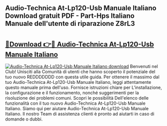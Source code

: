 ## Audio-Technica At-Lp120-Usb Manuale Italiano Download gratuit PDF - Part-Hps Italiano Manuale dell'utente di riparazione Z8rL3

# <h2><a href="http://dfbjxwn.blite.top/?on=Audio-Technica+At-Lp120-Usb+Manuale+Italiano">🔗Download 👉🔴 Audio-Technica At-Lp120-Usb Manuale Italiano</a></h2>

[![Audio-Technica At-Lp120-Usb Manuale Italiano download](https://i.imgur.com/lujVjoI.png)](http://dfbjxwn.blite.top/?on=Audio-Technica+At-Lp120-Usb+Manuale+Italiano)
Benvenuti nel Club! Unisciti alla Comunità di utenti che hanno scoperto il potenziale del tuo nuovo REDDDDDDD con questa utile guida. Per ottenere il massimo dal tuo Audio-Technica At-Lp120-Usb Manuale Italiano, leggi attentamente questo manuale prima dell'uso. Fornisce istruzioni chiare per L'installazione, la configurazione e il funzionamento, nonché suggerimenti per la risoluzione dei problemi comuni. Scopri le possibilità Dell'elenco delle funzionalità con il tuo nuovo Audio-Technica At-Lp120-Usb Manuale Italiano. Siamo qui per aiutare Audio-Technica At-Lp120-Usb Manuale Italiano. Il nostro Team di assistenza clienti è pronto ad aiutarti in caso di domande o dubbi.
